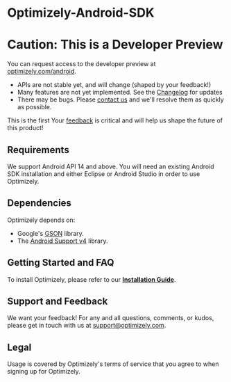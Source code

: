 Optimizely-Android-SDK
======================

# Caution: This is a Developer Preview

You can request access to the developer preview at [optimizely.com/android](https://optimizely.com/android/).

 * APIs are not stable yet, and will change (shaped by your feedback!)
 * Many features are not yet implemented. See the [Changelog](Changelog) for updates
 * There may be bugs. Please [contact us](mailto:support@optimizely.com) and we'll resolve them as quickly as possible.

This is the first Your [feedback](mailto:support@optimizely.com) is critical and will help us shape the future of this product!

## Requirements
We support Android API 14 and above. You will need an existing Android SDK installation and either Eclipse or Android Studio in
order to use Optimizely.

## Dependencies
Optimizely depends on:
* Google's [GSON](http://search.maven.org/#browse%7C472424538) library.
* The [Android Support v4](http://developer.android.com/tools/support-library/features.html#v4) library.

## Getting Started and FAQ

To install Optimizely, please refer to our **[Installation Guide](http://developers.optimizely.com/android/)**.

## Support and Feedback
We want your feedback! For any and all questions, comments, or kudos, please get in touch with us at [support@optimizely.com](mailto:support@optimizely.com).

## Legal
Usage is covered by Optimizely's terms of service that you agree to when signing up for Optimizely.